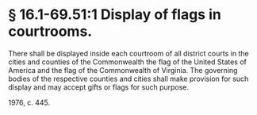 # § 16.1-69.51:1 Display of flags in courtrooms.

<p>There shall be displayed inside each courtroom of all district courts in the cities and counties of the Commonwealth the flag of the United States of America and the flag of the Commonwealth of Virginia. The governing bodies of the respective counties and cities shall make provision for such display and may accept gifts or flags for such purpose.</p><p>1976, c. 445.</p>